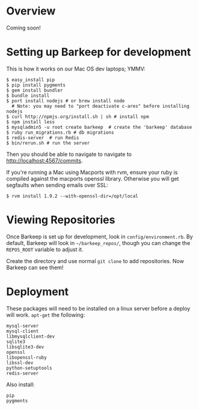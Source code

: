Overview
========
Coming soon!

Setting up Barkeep for development
==================================

This is how it works on our Mac OS dev laptops; YMMV:

    $ easy_install pip
    $ pip install pygments
    $ gem install bundler
    $ bundle install
    $ port install nodejs # or brew install node
      # Note: you may need to "port deactivate c-ares" before installing nodejs
    $ curl http://npmjs.org/install.sh | sh # install npm
    $ npm install less
    $ mysqladmin5 -u root create barkeep  # create the 'barkeep' database
    $ ruby run_migrations.rb # db migrations
    $ redis-server  # run Redis
    $ bin/rerun.sh # run the server

Then you should be able to navigate to navigate to
[http://localhost:4567/commits](http://localhost:4567/commits).

If you're running a Mac using Macports with rvm, ensure your ruby is compiled against the macports openssl
library. Otherwise you will get segfaults when sending emails over SSL:

    $ rvm install 1.9.2 --with-openssl-dir=/opt/local

Viewing Repositories
====================

Once Barkeep is set up for development, look in `config/environment.rb`. By default, Barkeep will look in
`~/barkeep_repos/`, though you can change the `REPOS_ROOT` variable to adjust it.

Create the directory and use normal `git clone` to add repositories. Now Barkeep can see them!

Deployment
==========

These packages will need to be installed on a linux server before a deploy will work. `apt-get` the following:

    mysql-server
    mysql-client
    libmysqlclient-dev
    sqlite3
    libsqlite3-dev
    openssl
    libopenssl-ruby
    libssl-dev
    python-setuptools
    redis-server

Also install:

    pip
    pygments
